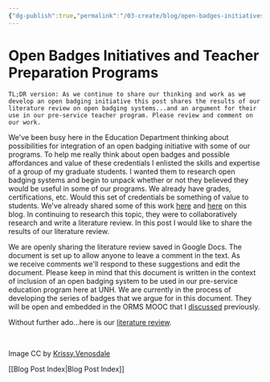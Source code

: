 ```yaml
---
{"dg-publish":true,"permalink":"/03-create/blog/open-badges-initiatives-and-teacher-preparation-programs/","title":"Open Badges Initiatives and Teacher Preparation Programs","tags":["assessment","badges","open-source"]}
---
```


# Open Badges Initiatives and Teacher Preparation Programs

```
TL;DR version: As we continue to share our thinking and work as we develop an open badging initiative this post shares the results of our literature review on open badging systems...and an argument for their use in our pre-service teacher program. Please review and comment on our work.
```

We've been busy here in the Education Department thinking about possibilities for integration of an open badging initiative with some of our programs. To help me really think about open badges and possible affordances and value of these credentials I enlisted the skills and expertise of a group of my graduate students. I wanted them to research open badging systems and begin to unpack whether or not they believed they would be useful in some of our programs. We already have grades, certifications, etc. Would this set of credentials be something of value to students. We've already shared some of this work [here](http://wiobyrne.com/towards-a-system-of-open-badges-for-teachers-trying-to-use-technology/) and [here](http://wiobyrne.com/notes-as-we-frame-an-open-badge-initiative-for-teachers-using-technology/) on this blog. In continuing to research this topic, they were to collaboratively research and write a literature review. In this post I would like to share the results of our literature review.

We are openly sharing the literature review saved in Google Docs. The document is set up to allow anyone to leave a comment in the text. As we receive comments we'll respond to these suggestions and edit the document. Please keep in mind that this document is written in the context of inclusion of an open badging system to be used in our pre-service education program here at UNH. We are currently in the process of developing the series of badges that we argue for in this document. They will be open and embedded in the ORMS MOOC that I [discussed](http://wiobyrne.com/reflections-on-revisions-needed-for-an-open-educational-resource/) previously.

Without further ado...here is our [literature review](https://docs.google.com/document/d/1INbis-9codOT6WnWr3AHvO7IXC3DspEzVnLEy4oVw1A/edit?usp=sharing).

 

Image CC by [Krissy.Venosdale](http://www.flickr.com/photos/venosdale/4376443940/sizes/o/in/photostream/)

[[Blog Post Index\|Blog Post Index]]